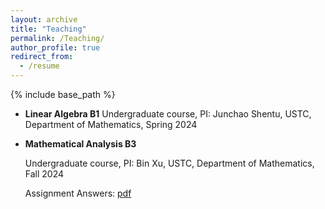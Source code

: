 ```yaml
---
layout: archive
title: "Teaching"
permalink: /Teaching/
author_profile: true
redirect_from:
  - /resume
---
```


{% include base_path %}
* **Linear Algebra B1**
  Undergraduate course, PI: Junchao Shentu, USTC, Department of Mathematics, Spring 2024


* **Mathematical Analysis B3**

  Undergraduate course, PI: Bin Xu, USTC, Department of Mathematics, Fall 2024

  Assignment Answers: [pdf](https://drive.google.com/file/d/1Wg4-GqymXGt_C5GXHb22CiW_u_9S95NI/view?usp=sharing)

  

